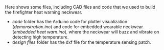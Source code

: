 Here shows some files, including CAD files and code that we used to build the firefighter heat warning neckwear.
- _code_ folder has the Arduino code for plotter visualization (_demonstration.ino_) and code for embedded wearable neckwear (_embedded heat warn.ino_), where the neckwear will buzz and vibrate on detecting high temperature.
- _design files_ folder has the dxf file for the temperature sensing patch.